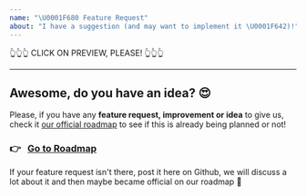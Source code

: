 ```yaml
---
name: "\U0001F680 Feature Request"
about: "I have a suggestion (and may want to implement it \U0001F642)!"
---
```


👆👆👆 CLICK ON PREVIEW, PLEASE! 👆👆👆

---

## Awesome, do you have an idea? 😍

Please, if you have any **feature request, improvement or idea** to give us, check it [our official roadmap](http://feedback.docz.site/roadmap) to see if this is already being planned or not!

### 👉 &nbsp; [Go to Roadmap](http://feedback.docz.site/roadmap)

If your feature request isn't there, post it here on Github, we will discuss a lot about it and then maybe became official on our roadmap 🤟
